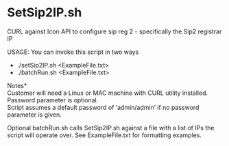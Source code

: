 # SetSip2IP.sh
CURL against Icon API to configure sip reg 2 - specifically the Sip2 registrar IP

USAGE: You can invoke this script in two ways

- ./setSip2IP.sh <registrarIP> <password> <ExampleFile.txt>
- ./batchRun.sh <registrarIP> <password> <ExampleFile.txt>
  
Notes* <br />
Customer will need a Linux or MAC machine with CURL utility installed.  
Password parameter is optional.  
Script assumes a default password of ‘admin/admin’ if no password parameter is given.  

Optional batchRun.sh calls SetSip2IP.sh against a file with a list of IPs the script will operate over. See ExampleFile.txt for formatting examples.

